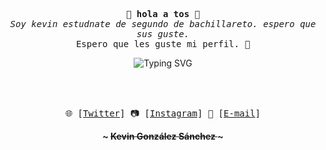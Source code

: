 <!-- Kevin GitHub Profile -->
<div align="center">

  <!-- Introducción -->
  <p>
    <samp>
      🎉 <b>hola a tos</b> 🎉
      <br>
      <i>Soy kevin estudnate de segundo de bachillareto. espero que sus guste.</i>
      <br>
      Espero que les guste mi perfil. 🖤
    </samp>
  </p>

  <!-- Texto animado -->
  <img src="https://readme-typing-svg.herokuapp.com?font=Fira+Code&size=22&duration=2000&pause=1000&color=F7009B&center=true&vCenter=true&lines=Hola+Kevin!;Soy+un+programador+creativo;programo programas aesteticos y bonitoo" alt="Typing SVG">
  
  <br><br>

  <!-- Contacto -->
  <p>
    <samp>
      🌐 [<a href="https://twitter.com/Er_SCR4T3">Twitter</a>] 
      📷 [<a href="https://www.instagram.com/alejandrojordanduran_/">Instagram</a>] 
      📧 [<a href="mailto:jordanduranalejandro@gmail.com">E-mail</a>]
    </samp>
  </p>

  <!-- Firma -->
  <p>
    <b>~ <del>  Kevin González Sánchez </del> ~</b>
  </p>

</div>
